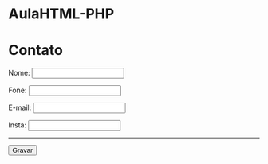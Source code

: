 # AulaHTML-PHP

<!DOCTYPE html>
<html lang="en">
<head>
  <meta charset="utf-8">
  <meta name="viewport" content="width=device-width, initial-scale=1">
  <title> Contato </title>
</head>
<body>
<form action="gravar.php" method="post">
		<h1> Contato </h1>
		<p>Nome: <input type="text" name="nome" maxlength="35"></p>
		<p>Fone: <input type="text" name="fone" maxlength="14"></p>
		<p>E-mail: <input type="text" name="email" maxlength="35"></p>
		<p>Insta: <input type="text" name="insta" maxlength="25"></p>
		<hr>
		<p><input type="submit" name="brGravar" value="Gravar"></p>
</form>
</body>

</html>

